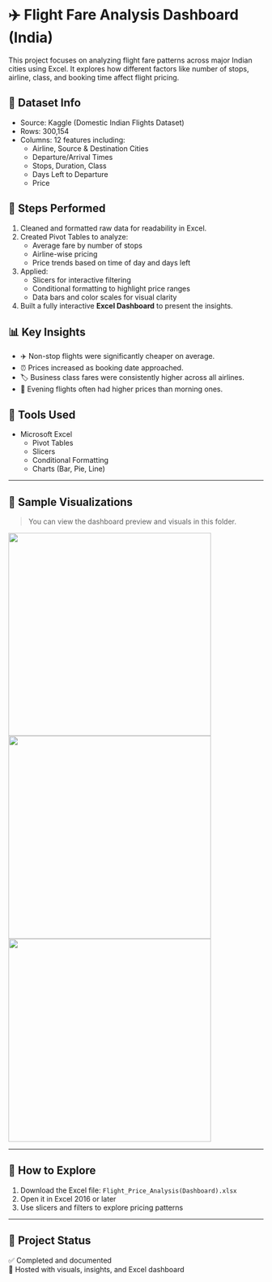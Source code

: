 # ✈️ Flight Fare Analysis Dashboard (India)

This project focuses on analyzing flight fare patterns across major Indian cities using Excel. It explores how different factors like number of stops, airline, class, and booking time affect flight pricing.

## 📁 Dataset Info

- Source: Kaggle (Domestic Indian Flights Dataset)
- Rows: 300,154
- Columns: 12 features including:
  - Airline, Source & Destination Cities
  - Departure/Arrival Times
  - Stops, Duration, Class
  - Days Left to Departure
  - Price

## 🧹 Steps Performed

1. Cleaned and formatted raw data for readability in Excel.
2. Created Pivot Tables to analyze:
   - Average fare by number of stops
   - Airline-wise pricing
   - Price trends based on time of day and days left
3. Applied:
   - Slicers for interactive filtering
   - Conditional formatting to highlight price ranges
   - Data bars and color scales for visual clarity
4. Built a fully interactive **Excel Dashboard** to present the insights.

## 📊 Key Insights

- ✈️ Non-stop flights were significantly cheaper on average.
- ⏰ Prices increased as booking date approached.
- 🏷️ Business class fares were consistently higher across all airlines.
- 🛫 Evening flights often had higher prices than morning ones.

## 🧰 Tools Used

- Microsoft Excel
  - Pivot Tables
  - Slicers
  - Conditional Formatting
  - Charts (Bar, Pie, Line)

---

## 📸 Sample Visualizations

> You can view the dashboard preview and visuals in this folder.

<img src="Screenshots/avg-price-stops.png" width="400">
<img src="Screenshots/price-trend-time.png" width="400">
<img src="Screenshots/full-dashboard.png" width="400">

---

## 🚀 How to Explore

1. Download the Excel file: `Flight_Price_Analysis(Dashboard).xlsx`
2. Open it in Excel 2016 or later
3. Use slicers and filters to explore pricing patterns

---

## 📎 Project Status

✅ Completed and documented  
📂 Hosted with visuals, insights, and Excel dashboard


